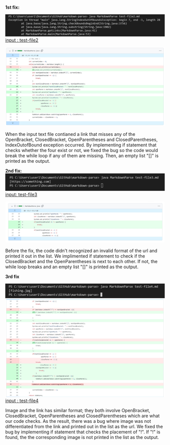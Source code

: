 **1st fix:**

![image](indexBug.jpg)
[input : test-file2](https://github.com/eunkjm/markdown-parse/blob/main/test-file2.md)

![image](indexCode.jpg)

When the input text file contianed a link that misses any of the OpenBracket, ClosedBracket, OpenParentheses and ClosedParentheses, IndexOutofBound exception occurred. By implementing if statement that checks whether the four exist or not, we fixed the bug so the code would break the while loop if any of them are missing. Then, an empty list "[]" is printed as the output.

**2nd fix:**
![image](invalidBug.jpg)
[input: test-file3](https://github.com/eunkjm/markdown-parse/blob/main/test-file3.md)

![image](invalidCode.jpg)

Before the fix, the code didn't recognized an invalid format of the url and printed it out in the list.
We implimented if statement to check if the ClosedBracket and the OpenParentheses is next to each other. If not, the while loop breaks and an empty list "[]" is printed as the output.


**3rd fix**

![image](imageBug.jpg)
![image](last.jpg)
[input : test-file4](https://github.com/eunkjm/markdown-parse/blob/main/test-file4.md)

Image and the link has similar format; they both involve OpenBracket, ClosedBracket, OpenParentheses and ClosedParentheses which are what our code checks. As the result, there was a bug where image was not differentiated from the link and printed out in the list as the url. We fixed the bug by implementing if statement that checks the placement of "!". If "!" is found, the the corresponding image is not printed in the list as the output.